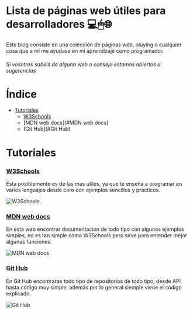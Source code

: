 # Lista de páginas web útiles para desarrolladores 💻🖱🌐

Este blog consiste en una colección de páginas web, pluying o cualquier cosa que a mí me ayudase en mi aprendizaje como programador.
###### *Si vosotros sabéis de alguna web o consejo estamos abiertos a sugerencias*



# Índice
- [Tutoriales](#Tutoriales)
  - [W3Schools](#W3Schools)
  - [MDN web docs](#MDN web docs)
  - [Git Hub](#Git Hub)



# Tutoriales

### [W3Schools](https://www.w3schools.com/)
Esta posiblemente es de las mas utiles, ya que te enseña a programar en varios lenguajes desde cero con ejemplos sencillos y practicos. 

![W3Schools](https://i.pinimg.com/736x/51/f5/ae/51f5aeb7036317a82bd6ecb1994c7b5d.jpg)


### [MDN web docs](https://developer.mozilla.org/es/)
En esta web encontrar documentacion de todo tipo con algunos ejemplos simples, no es tan simple como W3Schools pero sirve para entender mejor algunas funciones. 

![MDN web docs](https://community.mozilla.org/wp-content/uploads/2022/07/mdn-1.png)


### [Git Hub](https://github.com/)
En Git Hub encontraras todo tipo de repositorios de todo tipo, desde API hasta código muy simple, además por lo general siemple viene el código explicado. 

![Git Hub](https://github.githubassets.com/images/modules/site/home/repo-browser.png)
